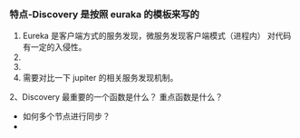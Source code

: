 ### 特点-Discovery 是按照 euraka 的模板来写的
1. Eureka 是客户端方式的服务发现，微服务发现客户端模式（进程内）
对代码有一定的入侵性。 
2. 
3. 
4. 需要对比一下 jupiter 的相关服务发现机制。

2、Discovery 最重要的一个函数是什么？ 重点函数是什么？
- 如何多个节点进行同步？
-